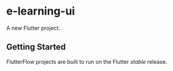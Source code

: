 # e-learning-ui

A new Flutter project.

## Getting Started

FlutterFlow projects are built to run on the Flutter _stable_ release.
